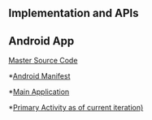 ## Implementation and APIs

## Android App

[Master Source Code](https://github.com/dannyseymour/TabBootcampRealFinal)

*[Android Manifest](https://github.com/dannyseymour/TabBootcampRealFinal/blob/master/app/src/main/AndroidManifest.xml)   

*[Main Application](https://github.com/dannyseymour/TabBootcampRealFinal/blob/master/app/src/main/java/io/discordia/tab/TabApplication.java)  
 
*[Primary Activity as of current iteration)](https://github.com/dannyseymour/TabBootcampRealFinal/blob/master/app/src/main/java/edu/cnm/deepdive/tabbootcamprealfinal/controller/accountview/listviewitems/accountview/AccountViewActivity.java)
